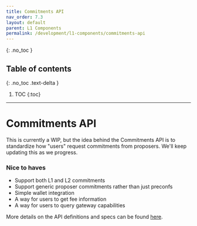 ```yaml
---
title: Commitments API
nav_order: 7.3
layout: default
parent: L1 Components
permalink: /development/l1-components/commitments-api
---
```

{: .no_toc }

## Table of contents
{: .no_toc .text-delta }

1. TOC
{:toc}

---
# Commitments API
This is currently a WIP, but the idea behind the Commitments API is to standardize how "users" request commitments from proposers. We'll keep updating this as we progress.

### Nice to haves
- Support both L1 and L2 commitments
- Support generic proposer commitments rather than just preconfs
- Simple wallet integration
- A way for users to get fee information
- A way for users to query gateway capabilities

More details on the API definitions and specs can be found [here](https://github.com/eth-fabric/commitments-specs).